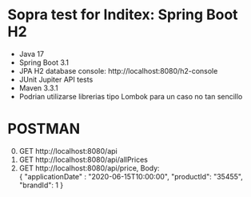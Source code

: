 # Sopra test for Inditex: Spring Boot H2  

* Java 17
* Spring Boot 3.1
* JPA H2 database console:  http://localhost:8080/h2-console
* JUnit Jupiter API tests
* Maven 3.3.1
* Podrian utilizarse librerias tipo Lombok para un caso no tan sencillo 

# POSTMAN
0. GET http://localhost:8080/api
1. GET http://localhost:8080/api/allPrices
2. GET http://localhost:8080/api/price, Body:  
   {
   "applicationDate" : "2020-06-15T10:00:00",
   "productId": "35455",
   "brandId": 1
   }

